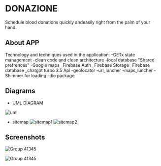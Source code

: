 # DONAZIONE

Schedule blood donations quickly andeasily right from the palm of your hand.

## About APP
Technology and techniques used in the application: 
-GETx state management
-clean code and clean architecture
-local database "Shared prefrences"
-Google maps
_Firebase Auth
_Firebase Storage
_Firebase database
_chatgpt turbo 3.5 Api
-geolocator
-url_luncher
-maps_luncher
-Shimmer for loading
-dio package


## Diagrams

- UML DIAGRAM

![uml](https://github.com/Ma7moud-Eltantawy/DONAZIONE/assets/61250075/bf7e1f62-5b28-4beb-b538-ddf4d1976300)

- sitemap
![sitemap1](https://github.com/Ma7moud-Eltantawy/DONAZIONE/assets/61250075/a598b3b6-7092-4422-bc7d-d137b66a1616)
![sitemap2](https://github.com/Ma7moud-Eltantawy/DONAZIONE/assets/61250075/f94638f7-5298-4eac-9c6b-7a8247605efd)


## Screenshots 
![Group 41345](https://github.com/Ma7moud-Eltantawy/DONAZIONE/assets/61250075/38e67113-dcd6-43f4-881c-9f9a00e28810)

![Group 41345](https://github.com/Ma7moud-Eltantawy/DONAZIONE/assets/61250075/55be7539-3963-453c-972d-d5df6a042c5e)


